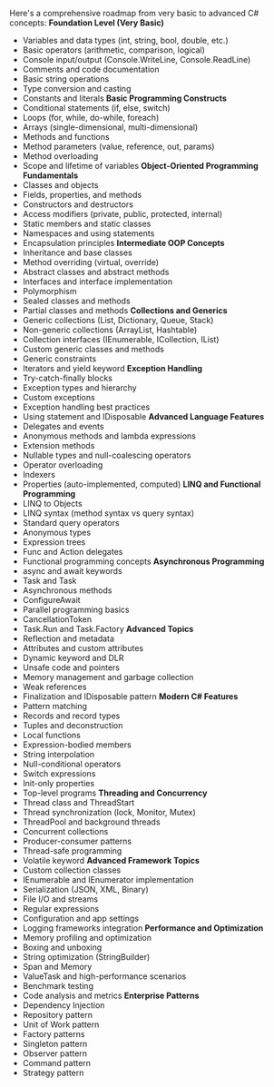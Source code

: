 Here's a comprehensive roadmap from very basic to advanced C# concepts:
**Foundation Level (Very Basic)**
* Variables and data types (int, string, bool, double, etc.)
* Basic operators (arithmetic, comparison, logical)
* Console input/output (Console.WriteLine, Console.ReadLine)
* Comments and code documentation
* Basic string operations
* Type conversion and casting
* Constants and literals
**Basic Programming Constructs**
* Conditional statements (if, else, switch)
* Loops (for, while, do-while, foreach)
* Arrays (single-dimensional, multi-dimensional)
* Methods and functions
* Method parameters (value, reference, out, params)
* Method overloading
* Scope and lifetime of variables
**Object-Oriented Programming Fundamentals**
* Classes and objects
* Fields, properties, and methods
* Constructors and destructors
* Access modifiers (private, public, protected, internal)
* Static members and static classes
* Namespaces and using statements
* Encapsulation principles
**Intermediate OOP Concepts**
* Inheritance and base classes
* Method overriding (virtual, override)
* Abstract classes and abstract methods
* Interfaces and interface implementation
* Polymorphism
* Sealed classes and methods
* Partial classes and methods
**Collections and Generics**
* Generic collections (List, Dictionary, Queue, Stack)
* Non-generic collections (ArrayList, Hashtable)
* Collection interfaces (IEnumerable, ICollection, IList)
* Custom generic classes and methods
* Generic constraints
* Iterators and yield keyword
**Exception Handling**
* Try-catch-finally blocks
* Exception types and hierarchy
* Custom exceptions
* Exception handling best practices
* Using statement and IDisposable
**Advanced Language Features**
* Delegates and events
* Anonymous methods and lambda expressions
* Extension methods
* Nullable types and null-coalescing operators
* Operator overloading
* Indexers
* Properties (auto-implemented, computed)
**LINQ and Functional Programming**
* LINQ to Objects
* LINQ syntax (method syntax vs query syntax)
* Standard query operators
* Anonymous types
* Expression trees
* Func and Action delegates
* Functional programming concepts
**Asynchronous Programming**
* async and await keywords
* Task and Task
* Asynchronous methods
* ConfigureAwait
* Parallel programming basics
* CancellationToken
* Task.Run and Task.Factory
**Advanced Topics**
* Reflection and metadata
* Attributes and custom attributes
* Dynamic keyword and DLR
* Unsafe code and pointers
* Memory management and garbage collection
* Weak references
* Finalization and IDisposable pattern
**Modern C# Features**
* Pattern matching
* Records and record types
* Tuples and deconstruction
* Local functions
* Expression-bodied members
* String interpolation
* Null-conditional operators
* Switch expressions
* Init-only properties
* Top-level programs
**Threading and Concurrency**
* Thread class and ThreadStart
* Thread synchronization (lock, Monitor, Mutex)
* ThreadPool and background threads
* Concurrent collections
* Producer-consumer patterns
* Thread-safe programming
* Volatile keyword
**Advanced Framework Topics**
* Custom collection classes
* IEnumerable and IEnumerator implementation
* Serialization (JSON, XML, Binary)
* File I/O and streams
* Regular expressions
* Configuration and app settings
* Logging frameworks integration
**Performance and Optimization**
* Memory profiling and optimization
* Boxing and unboxing
* String optimization (StringBuilder)
* Span and Memory
* ValueTask and high-performance scenarios
* Benchmark testing
* Code analysis and metrics
**Enterprise Patterns**
* Dependency Injection
* Repository pattern
* Unit of Work pattern
* Factory patterns
* Singleton pattern
* Observer pattern
* Command pattern
* Strategy pattern

